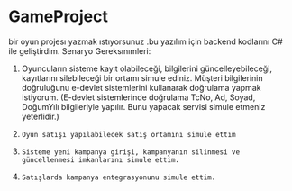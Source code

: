 # GameProject
bir oyun projesı yazmak ıstıyorsunuz .bu yazılım için backend kodlarını C# ile geliştirdim.
 Senaryo Gereksınımleri:
1.   Oyuncuların sisteme kayıt olabileceği, bilgilerini güncelleyebileceği, kayıtlarını silebileceği bir ortamı simule ediniz. Müşteri bilgilerinin doğruluğunu e-devlet sistemlerini kullanarak doğrulama yapmak istiyorum. (E-devlet sistemlerinde doğrulama TcNo, Ad, Soyad, DoğumYılı bilgileriyle yapılır. Bunu yapacak servisi simule etmeniz yeterlidir.)

2.     Oyun satışı yapılabilecek satış ortamını simule ettım 

3.     Sisteme yeni kampanya girişi, kampanyanın silinmesi ve güncellenmesi imkanlarını simule ettim.

4.     Satışlarda kampanya entegrasyonunu simule ettim.
